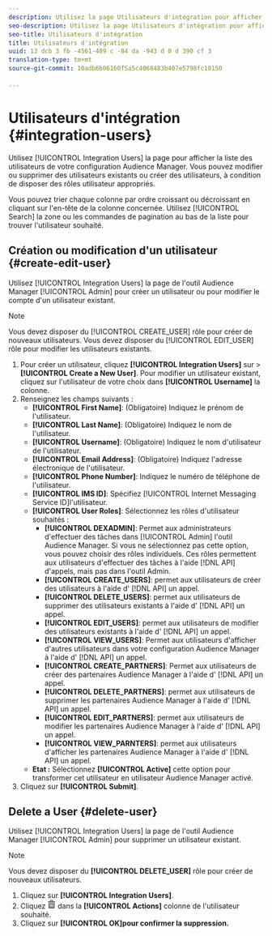 ```yaml
---
description: Utilisez la page Utilisateurs d'intégration pour afficher la liste des utilisateurs de votre configuration Audience Manager. Vous pouvez modifier ou supprimer des utilisateurs existants ou créer des utilisateurs, à condition de disposer des rôles utilisateur appropriés.
seo-description: Utilisez la page Utilisateurs d'intégration pour afficher la liste des utilisateurs de votre configuration Audience Manager. Vous pouvez modifier ou supprimer des utilisateurs existants ou créer des utilisateurs, à condition de disposer des rôles utilisateur appropriés.
seo-title: Utilisateurs d'intégration
title: Utilisateurs d'intégration
uuid: 13 dcb 3 fb -4561-409 c -84 da -943 d 0 d 390 cf 3
translation-type: tm+mt
source-git-commit: 10adb6b06160f5a5c4068483b407e5798fc10150

---
```



# Utilisateurs d'intégration {#integration-users}

Utilisez [!UICONTROL Integration Users] la page pour afficher la liste des utilisateurs de votre configuration Audience Manager. Vous pouvez modifier ou supprimer des utilisateurs existants ou créer des utilisateurs, à condition de disposer des rôles utilisateur appropriés.

<!-- c_integration_users.xml -->

Vous pouvez trier chaque colonne par ordre croissant ou décroissant en cliquant sur l'en-tête de la colonne concernée.
Utilisez [!UICONTROL Search] la zone ou les commandes de pagination au bas de la liste pour trouver l'utilisateur souhaité.

## Création ou modification d'un utilisateur {#create-edit-user}

Utilisez [!UICONTROL Integration Users] la page de l'outil Audience Manager [!UICONTROL Admin] pour créer un utilisateur ou pour modifier le compte d'un utilisateur existant.

<!-- t_create_user.xml -->

>[!NOTE]
>
>Vous devez disposer du [!UICONTROL CREATE_USER] rôle pour créer de nouveaux utilisateurs. Vous devez disposer du [!UICONTROL EDIT_USER] rôle pour modifier les utilisateurs existants.

1. Pour créer un utilisateur, cliquez **[!UICONTROL Integration Users]** sur &gt; **[!UICONTROL Create a New User]**. Pour modifier un utilisateur existant, cliquez sur l'utilisateur de votre choix dans **[!UICONTROL Username]** la colonne.
2. Renseignez les champs suivants :
   * **[!UICONTROL First Name]**: (Obligatoire) Indiquez le prénom de l'utilisateur.
   * **[!UICONTROL Last Name]**: (Obligatoire) Indiquez le nom de l'utilisateur.
   * **[!UICONTROL Username]**: (Obligatoire) Indiquez le nom d'utilisateur de l'utilisateur.
   * **[!UICONTROL Email Address]**: (Obligatoire) Indiquez l'adresse électronique de l'utilisateur.
   * **[!UICONTROL Phone Number]**: Indiquez le numéro de téléphone de l'utilisateur.
   * **[!UICONTROL IMS ID]**: Spécifiez [!UICONTROL Internet Messaging Service ID]l'utilisateur.
   * **[!UICONTROL User Roles]**: Sélectionnez les rôles d'utilisateur souhaités :
      * **[!UICONTROL DEXADMIN]**: Permet aux administrateurs d'effectuer des tâches dans [!UICONTROL Admin] l'outil Audience Manager. Si vous ne sélectionnez pas cette option, vous pouvez choisir des rôles individuels. Ces rôles permettent aux utilisateurs d'effectuer des tâches à l'aide [!DNL API] d'appels, mais pas dans l'outil Admin.
      * **[!UICONTROL CREATE_USERS]**: permet aux utilisateurs de créer des utilisateurs à l'aide d' [!DNL API] un appel.
      * **[!UICONTROL DELETE_USERS]**: permet aux utilisateurs de supprimer des utilisateurs existants à l'aide d' [!DNL API] un appel.
      * **[!UICONTROL EDIT_USERS]**: permet aux utilisateurs de modifier des utilisateurs existants à l'aide d' [!DNL API] un appel.
      * **[!UICONTROL VIEW_USERS]**: Permet aux utilisateurs d'afficher d'autres utilisateurs dans votre configuration Audience Manager à l'aide d' [!DNL API] un appel.
      * **[!UICONTROL CREATE_PARTNERS]**: Permet aux utilisateurs de créer des partenaires Audience Manager à l'aide d' [!DNL API] un appel.
      * **[!UICONTROL DELETE_PARTNERS]**: permet aux utilisateurs de supprimer les partenaires Audience Manager à l'aide d' [!DNL API] un appel.
      * **[!UICONTROL EDIT_PARTNERS]**: permet aux utilisateurs de modifier les partenaires Audience Manager à l'aide d' [!DNL API] un appel.
      * **[!UICONTROL VIEW_PARNTERS]**: permet aux utilisateurs d'afficher les partenaires Audience Manager à l'aide d' [!DNL API] un appel.
   * **Etat :** Sélectionnez **[!UICONTROL Active]** cette option pour transformer cet utilisateur en utilisateur Audience Manager activé.
3. Cliquez sur **[!UICONTROL Submit]**.

## Delete a User {#delete-user}

Utilisez [!UICONTROL Integration Users] la page de l'outil Audience Manager [!UICONTROL Admin] pour supprimer un utilisateur existant.

<!-- t_delete_user.xml -->

>[!NOTE]
>
>Vous devez disposer du **[!UICONTROL DELETE_USER]** rôle pour créer de nouveaux utilisateurs.

1. Cliquez sur **[!UICONTROL Integration Users]**.
2. Cliquez ![](assets/icon_delete.png) dans la **[!UICONTROL Actions]** colonne de l'utilisateur souhaité.
3. Cliquez sur **[!UICONTROL OK]pour confirmer la suppression.**